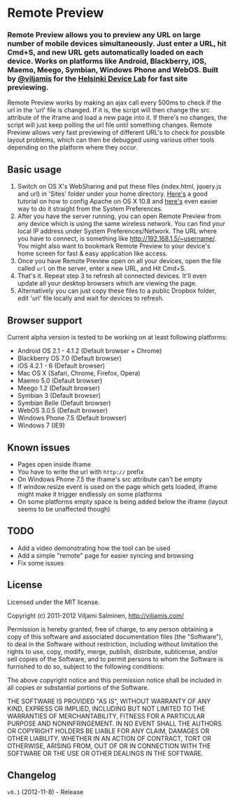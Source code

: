# Remote Preview

### Remote Preview allows you to preview any URL on large number of mobile devices simultaneously. Just enter a URL, hit Cmd+S, and new URL gets automatically loaded on each device. Works on platforms like Android, Blackberry, iOS, Maemo, Meego, Symbian, Windows Phone and WebOS. Built by [@viljamis](http://twitter.com/viljamis) for the [Helsinki Device Lab](http://devicelab.fi) for fast site previewing. 

Remote Preview works by making an ajax call every 500ms to check if the url in the 'url' file is changed. If it is, the script will then change the src attribute of the iframe and load a new page into it. If there's no changes, the script will just keep polling the url file until something changes. Remote Preview allows very fast previewing of different URL's to check for possible layout problems, which can then be debugged using various other tools depending on the platform where they occur.

## Basic usage

1. Switch on OS X's WebSharing and put these files (index.html, jquery.js and url) in 'Sites' folder under your home directory. [Here's](http://coolestguyplanettech.com/downtown/install-and-configure-apache-mysql-php-and-phpmyadmin-osx-108-mountain-lion) a good tutorial on how to config Apache on OS X 10.8 and [here's](http://clickontyler.com/blog/2012/02/web-sharing-mountain-lion/) even easier way to do it straight from the System Preferences.
2. After you have the server running, you can open Remote Preview from any device which is using the same wireless network. You can find your local IP address under System Preferences/Network. The URL where you have to connect, is something like http://192.168.1.5/~username/. You might also want to bookmark Remote Preview to your device's home screen for fast & easy application like access.
3. Once you have Remote Preview open on all your devices, open the file called `url` on the server, enter a new URL, and Hit Cmd+S.
4. That's it. Repeat step 3 to refresh all connected devices. It'll even update all your desktop browsers which are viewing the page.
5.  Alternatively you can just copy these files to a public Dropbox folder, edit 'url' file locally and wait for devices to refresh.

## Browser support

Current alpha version is tested to be working on at least following platforms:

* Android OS 2.1 - 4.1.2 (Default browser + Chrome)
* Blackberry OS 7.0 (Default browser)
* iOS 4.2.1 - 6 (Default browser)
* Mac OS X (Safari, Chrome, Firefox, Opera)
* Maemo 5.0 (Default browser)
* Meego 1.2 (Default browser)
* Symbian 3 (Default browser)
* Symbian Belle (Default browser)
* WebOS 3.0.5 (Default browser)
* Windows Phone 7.5 (Default browser)
* Windows 7 (IE9)

## Known issues

* Pages open inside iframe
* You have to write the url with `http://` prefix
* On Windows Phone 7.5 the iframe's src attribute can't be empty
* If window.resize event is used on the page which gets loaded, iframe might make it trigger endlessly on some platforms
* On some platforms empty space is being added below the iframe (layout seems to be unaffected though)

## TODO

* Add a video demonstrating how the tool can be used
* Add a simple "remote" page for easier syncing and browsing
* Fix some issues

## License

Licensed under the MIT license.

Copyright (c) 2011-2012 Viljami Salminen, http://viljamis.com/

Permission is hereby granted, free of charge, to any person obtaining a copy of this software and associated documentation files (the "Software"), to deal in the Software without restriction, including without limitation the rights to use, copy, modify, merge, publish, distribute, sublicense, and/or sell copies of the Software, and to permit persons to whom the Software is furnished to do so, subject to the following conditions:

The above copyright notice and this permission notice shall be included in all copies or substantial portions of the Software.

THE SOFTWARE IS PROVIDED "AS IS", WITHOUT WARRANTY OF ANY KIND, EXPRESS OR IMPLIED, INCLUDING BUT NOT LIMITED TO THE WARRANTIES OF MERCHANTABILITY, FITNESS FOR A PARTICULAR PURPOSE AND NONINFRINGEMENT. IN NO EVENT SHALL THE AUTHORS OR COPYRIGHT HOLDERS BE LIABLE FOR ANY CLAIM, DAMAGES OR OTHER LIABILITY, WHETHER IN AN ACTION OF CONTRACT, TORT OR OTHERWISE, ARISING FROM, OUT OF OR IN CONNECTION WITH THE SOFTWARE OR THE USE OR OTHER DEALINGS IN THE SOFTWARE.


## Changelog

`v0.1` (2012-11-8) - Release